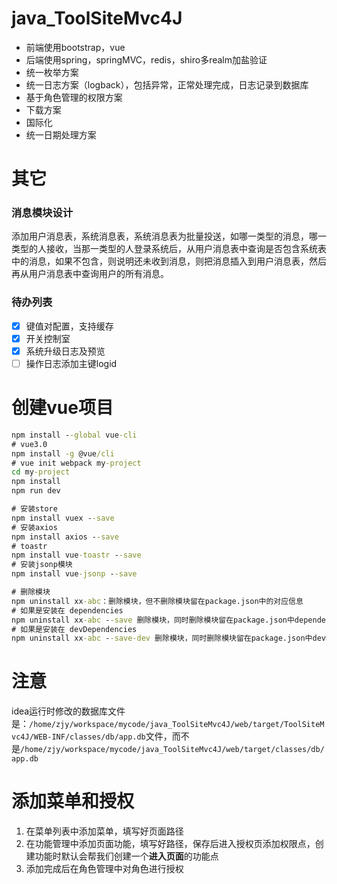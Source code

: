 # java_ToolSiteMvc4J
- 前端使用bootstrap，vue
- 后端使用spring，springMVC，redis，shiro多realm加盐验证
- 统一枚举方案
- 统一日志方案（logback），包括异常，正常处理完成，日志记录到数据库
- 基于角色管理的权限方案
- 下载方案
- 国际化
- 统一日期处理方案

# 其它
### 消息模块设计
添加用户消息表，系统消息表，系统消息表为批量投送，如哪一类型的消息，哪一类型的人接收，当那一类型的人登录系统后，从用户消息表中查询是否包含系统表中的消息，如果不包含，则说明还未收到消息，则把消息插入到用户消息表，然后再从用户消息表中查询用户的所有消息。

### 待办列表
- [x] 键值对配置，支持缓存
- [x] 开关控制室
- [x] 系统升级日志及预览
- [ ] 操作日志添加主键logid

# 创建vue项目
~~~ cmd
npm install --global vue-cli
# vue3.0
npm install -g @vue/cli
# vue init webpack my-project
cd my-project
npm install
npm run dev
~~~
~~~ cmd
# 安装store
npm install vuex --save
# 安装axios
npm install axios --save
# toastr
npm install vue-toastr --save
# 安装jsonp模块
npm install vue-jsonp --save

# 删除模块
npm uninstall xx-abc：删除模块，但不删除模块留在package.json中的对应信息
# 如果是安装在 dependencies
npm uninstall xx-abc --save 删除模块，同时删除模块留在package.json中dependencies下的对应信息
# 如果是安装在 devDependencies
npm uninstall xx-abc --save-dev 删除模块，同时删除模块留在package.json中devDependencies下的对应信息
~~~

# 注意
idea运行时修改的数据库文件是：`/home/zjy/workspace/mycode/java_ToolSiteMvc4J/web/target/ToolSiteMvc4J/WEB-INF/classes/db/app.db`文件，而不是`/home/zjy/workspace/mycode/java_ToolSiteMvc4J/web/target/classes/db/app.db`

# 添加菜单和授权
1. 在菜单列表中添加菜单，填写好页面路径
2. 在功能管理中添加页面功能，填写好路径，保存后进入授权页添加权限点，创建功能时默认会帮我们创建一个**进入页面**的功能点
3. 添加完成后在角色管理中对角色进行授权